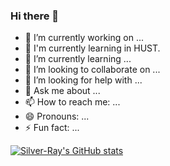 ### Hi there 👋

- 🔭 I’m currently working on ...
- 📖 I'm currently learning in HUST.
- 🌱 I’m currently learning ...
- 👯 I’m looking to collaborate on ...
- 🤔 I’m looking for help with ...
- 💬 Ask me about ...
- 📫 How to reach me: ...
- 😄 Pronouns: ...
- ⚡ Fun fact: ...

[![Silver-Ray's GitHub stats](https://github-readme-stats.vercel.app/api?username=Silver-Ray)](https://github.com/anuraghazra/github-readme-stats)
